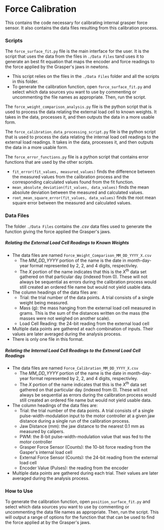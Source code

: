 # Force Calibration

This contains the code necessary for calibrating internal grasper force sensor. It also contains the data files resulting from this calibration process. 

### Scripts

The `force_surface_fit.py` file is the main interface for the user. It is the script that uses the data from the files in `./Data Files` tand uses it to generate an best fit equation that maps the encoder and force readings to the force applied by the Grasper's jaws in newtons.
- This script relies on the files in the `./Data Files` folder and all the scripts in this folder.
- To generate the calibration function, open `force_surface_fit.py` and select which data sources you want to use by commenting or uncommenting the file names as appropriate. Then, run the script.

The  `force_weight_comparison_analysis.py` file is the python script that is used to process the data relating the external load cell to known weights. It takes in the data, processes it, and then outputs the data in a more usable form.

The `force_calibration_data_processing_script.py` file is the python script that is used to process the data relating the internal load cell readings to the external load readings. It takes in the data, processes it, and then outputs the data in a more usable form.

The `force_error_functions.py` file is a python script that contains error functions that are used by the other scripts.
- `fit_error(fit_values, measured_values)` finds the difference between the measured values from the calibration process and the corresponding calculated values found from the fit function.
- `mean_absolute_deviation(fit_values, data_values)` finds the mean absolute deviation between the measured and calculated values.
- `root_mean_square_error(fit_values, data_values)` finds the root mean square error between the measured and calculated values.

### Data Files

The folder `./Data Files` contains the *.csv* data files used to generate the function giving the force applied the Grasper's jaws.

##### Relating the External Load Cell Readings to Known Weights

- The data files are named `Force_Weight_Comparison_MM_DD_YYYY_X.csv`
    - The *MM_DD_YYYY* portion of the name is the date in month-day-year format represented by 2, 2, and 4 digits, respectivley.
    - The *X* portion of the name indicates that this is the *X*<sup>th</sup> data set gathered on that particular day (indexed from 0). These will not always be sequential as errors during the calibration process would still created an ordered file name but would not yield usable data.
- The column headings of the data files are:
    - Trial: the trial number of the data points. A trial consists of a single weight being measured. 
    - Mass (g): the mass hanging from the external load cell measured in grams. This is the sum of the distances written on the mass (the masses were not  weighed on another scale).
    - Load Cell Reading: the 24-bit reading from the external load cell
- Multiple data points are gathered at each combination of inputs. Their values are later averaged during the analysis process.
- There is only one file in this format. 

##### Relating the Internal Load Cell Readings to the Extneral Load Cell Readings
- The data files are named `Force_Calibration_MM_DD_YYYY_X.csv`
    - The *MM_DD_YYYY* portion of the name is the date in month-day-year format represented by 2, 2, and 4 digits, respectivley.
    - The *X* portion of the name indicates that this is the *X*<sup>th</sup> data set gathered on that particular day (indexed from 0). These will not always be sequential as errors during the calibration process would still created an ordered file name but would not yield usable data.
- The column headings of the data files are:
    - Trial: the trial number of the data points. A trial consists of a single pulse-width-modulation input to the motor controller at a given jaw distance during a single run of the calibration process.
    - Jaw Distance (mm): the jaw distance to the nearest 0.1 mm as measured by calipers.
    - PWM: the 8-bit pulse-width-modulation value that was fed to the motor controller
    - Grasper Force Sensor (Counts): the 10-bit force reading from the Gasper's internal load cell
    - External Force Sensor (Counts): the 24-bit reading from the external load cell
    - Encoder Value (Pulses): the reading from the encoder
- Multiple data points are gathered during each trial. Their values are later averaged during the analysis process.

### How to Use

To generate the calibration function, open `position_surface_fit.py` and select which data sources you want to use by commenting or uncommenting the data file names as appropriate. Then, run the script. This will output a range of options for the function that that can be used to find the force applied at by the Grasper's jaws.
